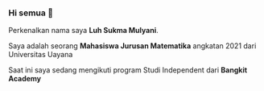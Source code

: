 ### Hi semua 👋

Perkenalkan nama saya **Luh Sukma Mulyani**.  

Saya adalah seorang **Mahasiswa Jurusan Matematika** angkatan 2021 dari Universitas Uayana

Saat ini saya sedang mengikuti program Studi Independent dari **Bangkit Academy**
